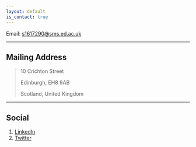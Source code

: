```yaml
---
layout: default
is_contact: true
---
```


Email: [s1617290@sms.ed.ac.uk](mailto:s1617290@sms.ed.ac.uk)

---

## Mailing Address

> 10 Crichton Street
> 
> Edinburgh, EH8 9AB
>
> Scotland, United Kingdom
> 
---

## Social

1. [LinkedIn](https://www.linkedin.com/in/yumo-xu-aa81aba5)
2. [Twitter](https://twitter.com/yumo_xu)
